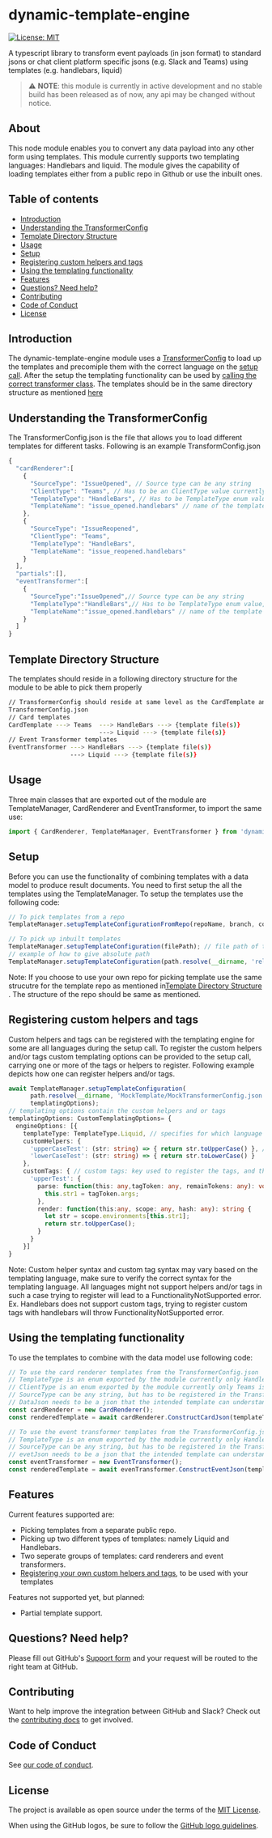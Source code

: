 # dynamic-template-engine
[![License: MIT](https://img.shields.io/badge/License-MIT-yellow.svg)](https://opensource.org/licenses/MIT)

A typescript library to transform event payloads (in json format) to standard jsons or chat client platform specific jsons (e.g. Slack and Teams) using templates (e.g. handlebars, liquid)

> :warning: **NOTE**: this module is currently in active development and no stable build has been released as of now, any api may be changed without notice.

## About
This node module enables you to convert any data payload into any other form using templates. This module currently supports two templating languages: Handlebars and liquid. 
The module gives the capability of loading templates either from a public repo in Github or use the inbuilt ones. 

## Table of contents 
- [Introduction](#introduction)
- [Understanding the TransformerConfig](#understanding-the-transformerConfig)
- [Template Directory Structure](#template-directory-structure)
- [Usage](#usage)
- [Setup](#setup)
- [Registering custom helpers and tags](#registering-custom-helpers-and-tags)
- [Using the templating functionality](#using-the-templating-functionality)
- [Features](#features)
- [Questions? Need help?](#questions-need-help)
- [Contributing](#contributing)
- [Code of Conduct](#code-of-conduct)
- [License](#license)

## Introduction
The dynamic-template-engine module uses a [TransformerConfig](#understanding-the-transformerConfig) to load up the templates and precomiple them with the correct language on the [setup call](#setup). After the setup the templating functionality can be used by [calling the correct transformer class](#using-the-templating-functionality). 
The templates should be in the same directory structure as mentioned [here](#template-directory-structure)

## Understanding the TransformerConfig
The TransformerConfig.json is the file that allows you to load different templates for different tasks. Following is an example TransformConfig.json

```js
{
  "cardRenderer":[
    {
      "SourceType": "IssueOpened", // Source type can be any string 
      "ClientType": "Teams", // Has to be an ClientType value currently only Teams is supported
      "TemplateType": "HandleBars", // Has to be TemplateType enum value, currently HandleBars and Liquid are the two supported 
      "TemplateName": "issue_opened.handlebars" // name of the template file 
    },
    {
      "SourceType": "IssueReopened",
      "ClientType": "Teams",
      "TemplateType": "HandleBars",
      "TemplateName": "issue_reopened.handlebars"
    }
  ],
  "partials":[],
  "eventTransformer":[
    {
      "SourceType":"IssueOpened",// Source type can be any string
      "TemplateType":"HandleBars",// Has to be TemplateType enum value, currently HandleBars and Liquid are the two supported 
      "TemplateName":"issue_opened.handlebars" // name of the template file 
    }
  ]
}
```

## Template Directory Structure
The templates should reside in a following directory structure for the module to be able to pick them properly
```bash
// TransformerConfig should reside at same level as the CardTemplate and EventTransformer folder
TransformerConfig.json
// Card templates 
CardTemplate ---> Teams  ---> HandleBars ---> {template file(s)}
                         ---> Liquid ---> {template file(s)}
// Event Transformer templates
EventTransformer ---> HandleBars ---> {template file(s)}
                 ---> Liquid ---> {template file(s)}
```

## Usage
Three main classes that are exported out of the module are TemplateManager, CardRenderer and EventTransformer, to import the same use: 

```ts
import { CardRenderer, TemplateManager, EventTransformer } from 'dynamic-template-engine';
```

## Setup 

Before you can use the functionality of combining templates with a data model to produce result documents. You need to first setup the all the templates using the TemplateManager. 
To setup the templates use the following code:

```ts
// To pick templates from a repo
TemplateManager.setupTemplateConfigurationFromRepo(repoName, branch, configName);

// To pick up inbuilt templates 
TemplateManager.setupTemplateConfiguration(filePath); // file path of the config, needs to be absolute path
// example of how to give absolute path 
TemplateManager.setupTemplateConfiguration(path.resolve(__dirname, 'relative/path/of/config/file')); // relative to the current file calling the setupTemplateConfiguration method
```

Note: If you choose to use your own repo for picking template use the same strucutre for the template repo as mentioned in[Template Directory Structure](#template-directory-structure) . The structure of the repo should be same as mentioned.

## Registering custom helpers and tags

Custom helpers and tags can be registered with the templating engine for some are all languages during the setup call.
To register the custom helpers and/or tags custom templating options can be provided to the setup call, carrying one or more of the tags or helpers to register. Following example depicts how one can register helpers and/or tags.

```ts
await TemplateManager.setupTemplateConfiguration(
      path.resolve(__dirname, 'MockTemplate/MockTransformerConfig.json'),
      templatingOptions);
// templating options contain the custom helpers and or tags 
templatingOptions: CustomTemplatingOptions= {
  engineOptions: [{
    templateType: TemplateType.Liquid, // specifies for which language the helpers and/or tags are
    customHelpers: {
      'upperCaseTest': (str: string) => { return str.toUpperCase() }, // custom helpers: key will be used as the name to register 
      'lowerCaseTest': (str: string) => { return str.toLowerCase() }
    },
    customTags: { // custom tags: key used to register the tags, and the following tag options should match the requirement of the template language specifications
      'upperTest': {
        parse: function(this: any,tagToken: any, remainTokens: any): void {
          this.str1 = tagToken.args;
        },
        render: function(this:any, scope: any, hash: any): string {
          let str = scope.environments[this.str1];
          return str.toUpperCase(); 
        }
      }
    }]
}
```
Note: Custom helper syntax and custom tag syntax may vary based on the templating language, make sure to verify the correct syntax for the templating language. 
All languages might not support helpers and/or tags in such a case trying to register will lead to a FunctionalityNotSupported error. Ex. Handlebars does not support custom tags, trying to register custom tags with handlebars will throw FunctionalityNotSupported error.

## Using the templating functionality

To use the templates to combine with the data model use following code: 

```ts
// To use the card renderer templates from the TransformerConfig.json
// TemplateType is an enum exported by the module currently only Handlebars and Liquid are supported
// ClientType is an enum exported by the module currently only Teams is supported
// SourceType can be any string, but has to be registered in the TransformerConfig.json
// DataJson needs to be a json that the intended template can understand
const cardRenderer = new CardRenderer();
const renderedTemplate = await cardRenderer.ConstructCardJson(templateType, sourceType, clientType, dataJson);

// To use the event transformer templates from the TransformerConfig.json
// TemplateType is an enum exported by the module currently only Handlebars and Liquid are supported
// SourceType can be any string, but has to be registered in the TransformerConfig.json
// evetJson needs to be a json that the intended template can understand
const eventTransformer = new EventTransformer();
const renderedTemplate = await evenTransformer.ConstructEventJson(templateType,sourceType, eventJson);
```
## Features
Current features supported are: 
- Picking templates from a separate public repo.
- Picking up two different types of templates: namely Liquid and Handlebars.
- Two seperate groups of templates: card renderers and event transformers.
- [Registering your own custom helpers and tags](#registering-custom-helpers-and-tags), to be used with your templates

Features not supported yet, but planned:
- Partial template support.
## Questions? Need help?
Please fill out GitHub's [Support form](https://support.github.com/contact?subject=Re:+dynamic-template-engine) and your request will be routed to the right team at GitHub.

## Contributing
Want to help improve the integration between GitHub and Slack? Check out the [contributing docs](CONTRIBUTING.md) to get involved.

## Code of Conduct

See [our code of conduct](CODE_OF_CONDUCT.md).

## License
The project is available as open source under the terms of the [MIT License](LICENSE).

When using the GitHub logos, be sure to follow the [GitHub logo guidelines](https://github.com/logos).
